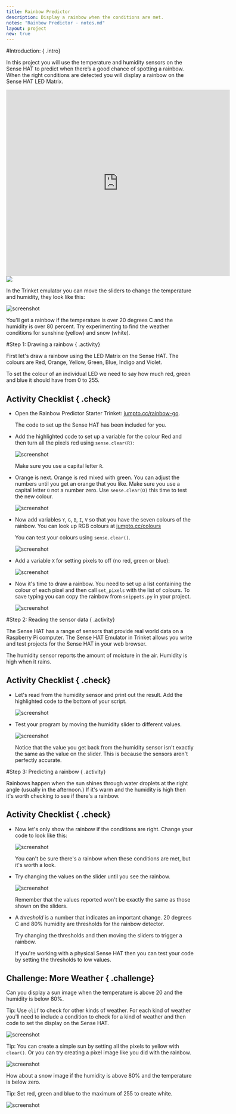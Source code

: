 ```yaml
---
title: Rainbow Predictor
description: Display a rainbow when the conditions are met.
notes: "Rainbow Predictor - notes.md"
layout: project
new: true
---
```


#Introduction:  { .intro}

In this project you will use the temperature and humidity sensors on the Sense HAT to predict when there’s a good chance of spotting a rainbow. When the right conditions are detected you will display a rainbow on the Sense HAT LED Matrix. 

<div class="trinket">
<iframe src="https://trinket.io/embed/python/eaea4cb76c?outputOnly=true&start=result" width="600" height="500" frameborder="0" marginwidth="0" marginheight="0" allowfullscreen>
</iframe>
<img src="images/rainbow-final.png">
</div>

In the Trinket emulator you can move the sliders to change the temperature and humidity, they look like this:

![screenshot](images/rainbow-sliders.png) 

You'll get a rainbow if the temperature is over 20 degrees C and the humidity is over 80 percent. Try experimenting to find the weather conditions for sunshine (yellow) and snow (white).  


#Step 1: Drawing a rainbow { .activity}

First let's draw a rainbow using the LED Matrix on the Sense HAT. The colours are Red, Orange, Yellow, Green, Blue, Indigo and Violet.

To set the colour of an individual LED we need to say how much red, green and blue it should have from 0 to 255. 

## Activity Checklist { .check}

+ Open the Rainbow Predictor Starter Trinket: <a href="http://jumpto.cc/rainbow-go" target="_blank">jumpto.cc/rainbow-go</a>. 

    The code to set up the Sense HAT has been included for you. 

+ Add the highlighted code to set up a variable for the colour Red and then turn all the pixels red using `sense.clear(R)`:

    ![screenshot](images/rainbow-red.png)
    
    Make sure you use a capital letter `R`. 
       
+ Orange is next. Orange is red mixed with green. You can adjust the numbers until you get an orange that you like. Make sure you use a capital letter `O` not a number zero. Use `sense.clear(O)` this time to test the new colour. 

    ![screenshot](images/rainbow-orange.png)

+ Now add variables `Y`, `G`, `B`, `I`, `V` so that you have the seven colours of the rainbow. You can look up RGB colours at <a href="http://jumpto.cc/colours" target="_blank">jumpto.cc/colours</a>

    You can test your colours using `sense.clear()`.
    
    ![screenshot](images/rainbow-colours.png)

+ Add a variable `X` for setting pixels to off (no red, green or blue):

    ![screenshot](images/rainbow-off.png)


+ Now it's time to draw a rainbow. You need to set up a list containing the colour of each pixel and then call `set_pixels` with the list of colours. To save typing you can copy the rainbow from `snippets.py` in your project. 

    ![screenshot](images/rainbow-rainbow.png)


#Step 2: Reading the sensor data { .activity}

The Sense HAT has a range of sensors that provide real world data on a Raspberry Pi computer. The Sense HAT Emulator in Trinket allows you write and test projects for the Sense HAT in your web browser. 

The humidity sensor reports the amount of moisture in the air. Humidity is high when it rains. 

## Activity Checklist { .check}

+ Let's read from the humidity sensor and print out the result. Add the highlighted code to the bottom of your script.

    ![screenshot](images/rainbow-humid.png)


+ Test your program by moving the humidity slider to different values. 

   ![screenshot](images/rainbow-slider.png)

   Notice that the value you get back from the humidity sensor isn't exactly the same as the value on the slider. This is because the sensors aren't perfectly accurate.  
    


#Step 3: Predicting a rainbow { .activity}

Rainbows happen when the sun shines through water droplets at the right angle (usually in the afternoon.) If it's warm and the humidity is high then it's worth checking to see if there's a rainbow. 

## Activity Checklist { .check}

+ Now let's only show the rainbow if the conditions are right. Change your code to look like this:

    ![screenshot](images/rainbow-check.png)

    You can't be sure there's a rainbow when these conditions are met, but it's worth a look.   
    
+ Try changing the values on the slider until you see the rainbow. 

    ![screenshot](images/rainbow-trigger.png)

    Remember that the values reported won't be exactly the same as those shown on the sliders. 
    
+ A *threshold* is a number that indicates an important change. 20 degrees C and 80% humidity are thresholds for the rainbow detector. 

    Try changing the thresholds and then moving the sliders to trigger a rainbow.  
    
    If you're working with a physical Sense HAT then you can test your code by setting the thresholds to low values. 

 
## Challenge: More Weather { .challenge}

Can you display a sun image when the temperature is above 20 and the humidity is below 80%. 

Tip: Use `elif` to check for other kinds of weather. For each kind of weather you'll need to include a condition to check for a kind of weather and then code to set the display on the Sense HAT.

![screenshot](images/rainbow-elif.png)

Tip: You can create a simple sun by setting all the pixels to yellow with `clear()`. Or you can try creating a pixel image like you did with the rainbow. 

![screenshot](images/rainbow-sun.png)

How about a snow image if the humidity is above 80% and the temperature is below zero.

Tip: Set red, green and blue to the maximum of 255 to create white. 

![screenshot](images/rainbow-snow.png)


